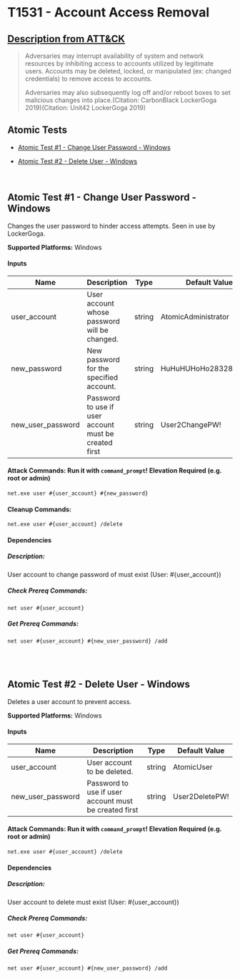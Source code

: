 # T1531 - Account Access Removal
## [Description from ATT&CK](https://attack.mitre.org/wiki/Technique/T1531)
<blockquote>Adversaries may interrupt availability of system and network resources by inhibiting access to accounts utilized by legitimate users. Accounts may be deleted, locked, or manipulated (ex: changed credentials) to remove access to accounts.

Adversaries may also subsequently log off and/or reboot boxes to set malicious changes into place.(Citation: CarbonBlack LockerGoga 2019)(Citation: Unit42 LockerGoga 2019)</blockquote>

## Atomic Tests

- [Atomic Test #1 - Change User Password - Windows](#atomic-test-1---change-user-password---windows)

- [Atomic Test #2 - Delete User - Windows](#atomic-test-2---delete-user---windows)


<br/>

## Atomic Test #1 - Change User Password - Windows
Changes the user password to hinder access attempts. Seen in use by LockerGoga.

**Supported Platforms:** Windows


#### Inputs
| Name | Description | Type | Default Value | 
|------|-------------|------|---------------|
| user_account | User account whose password will be changed. | string | AtomicAdministrator|
| new_password | New password for the specified account. | string | HuHuHUHoHo283283@dJD|
| new_user_password | Password to use if user account must be created first | string | User2ChangePW!|


#### Attack Commands: Run it with `command_prompt`!  Elevation Required (e.g. root or admin) 
```
net.exe user #{user_account} #{new_password}
```

#### Cleanup Commands:
```
net.exe user #{user_account} /delete
```


#### Dependencies
##### Description:
User account to change password of must exist (User: #{user_account})
##### Check Prereq Commands:
```
net user #{user_account} 
```
##### Get Prereq Commands:
```
net user #{user_account} #{new_user_password} /add
```




<br/>
<br/>

## Atomic Test #2 - Delete User - Windows
Deletes a user account to prevent access.

**Supported Platforms:** Windows


#### Inputs
| Name | Description | Type | Default Value | 
|------|-------------|------|---------------|
| user_account | User account to be deleted. | string | AtomicUser|
| new_user_password | Password to use if user account must be created first | string | User2DeletePW!|


#### Attack Commands: Run it with `command_prompt`!  Elevation Required (e.g. root or admin) 
```
net.exe user #{user_account} /delete
```



#### Dependencies
##### Description:
User account to delete must exist (User: #{user_account})
##### Check Prereq Commands:
```
net user #{user_account} 
```
##### Get Prereq Commands:
```
net user #{user_account} #{new_user_password} /add
```




<br/>
